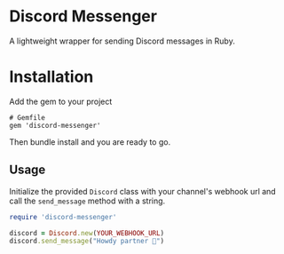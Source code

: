# Discord Messenger

A lightweight wrapper for sending Discord messages in Ruby.

# Installation

Add the gem to your project

```
# Gemfile
gem 'discord-messenger'
```

Then bundle install and you are ready to go.

## Usage

Initialize the provided `Discord` class with your channel's webhook url and call the `send_message` method with a string.

```rb
require 'discord-messenger'

discord = Discord.new(YOUR_WEBHOOK_URL)
discord.send_message("Howdy partner 🤠")
```
